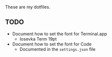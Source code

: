 These are my dotfiles.


## TODO 

* Document how to set the font for Terminal.app
  * Iosevka Term 19pt
* Document how to set the font for Code
  * Documented in the `settings.json` file
